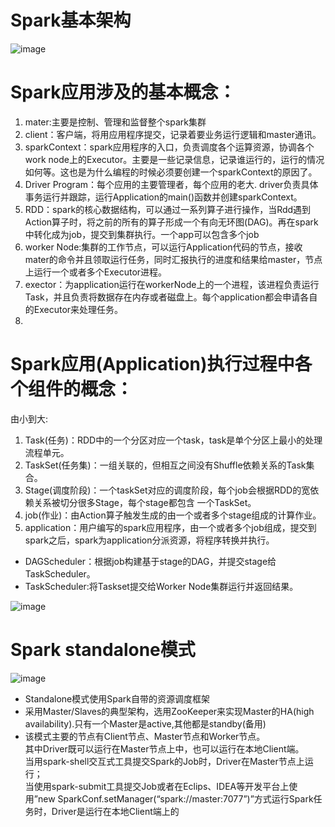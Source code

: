 # Spark基本架构
![image](https://user-images.githubusercontent.com/65893273/114412838-10193880-9be0-11eb-9ce8-b76793508314.png)  

# Spark应用涉及的基本概念：
1. mater:主要是控制、管理和监督整个spark集群
2. client：客户端，将用应用程序提交，记录着要业务运行逻辑和master通讯。
3. sparkContext：spark应用程序的入口，负责调度各个运算资源，协调各个work node上的Executor。主要是一些记录信息，记录谁运行的，运行的情况如何等。这也是为什么编程的时候必须要创建一个sparkContext的原因了。
4. Driver Program：每个应用的主要管理者，每个应用的老大. driver负责具体事务运行并跟踪，运行Application的main()函数并创建sparkContext。
5. RDD：spark的核心数据结构，可以通过一系列算子进行操作，当Rdd遇到Action算子时，将之前的所有的算子形成一个有向无环图(DAG)。再在spark中转化成为job，提交到集群执行。一个app可以包含多个job
6. worker Node:集群的工作节点，可以运行Application代码的节点，接收mater的命令并且领取运行任务，同时汇报执行的进度和结果给master，节点上运行一个或者多个Executor进程。
7. exector：为application运行在workerNode上的一个进程，该进程负责运行Task，并且负责将数据存在内存或者磁盘上。每个application都会申请各自的Executor来处理任务。
8. 
# Spark应用(Application)执行过程中各个组件的概念：
由小到大:  
1. Task(任务)：RDD中的一个分区对应一个task，task是单个分区上最小的处理流程单元。
2. TaskSet(任务集)：一组关联的，但相互之间没有Shuffle依赖关系的Task集合。
3. Stage(调度阶段)：一个taskSet对应的调度阶段，每个job会根据RDD的宽依赖关系被切分很多Stage，每个stage都包含 一个TaskSet。
4. job(作业)：由Action算子触发生成的由一个或者多个stage组成的计算作业。
5. application：用户编写的spark应用程序，由一个或者多个job组成，提交到spark之后，spark为application分派资源，将程序转换并执行。
- DAGScheduler：根据job构建基于stage的DAG，并提交stage给TaskScheduler。
- TaskScheduler:将Taskset提交给Worker Node集群运行并返回结果。

![image](https://user-images.githubusercontent.com/65893273/114414833-c3366180-9be1-11eb-9649-227914cb3154.png)

# Spark standalone模式
![image](https://user-images.githubusercontent.com/65893273/114410749-3047f800-9bde-11eb-9662-b4201c447436.png)  
- Standalone模式使用Spark自带的资源调度框架
- 采用Master/Slaves的典型架构，选用ZooKeeper来实现Master的HA(high availability).只有一个Master是active,其他都是standby(备用)
- 该模式主要的节点有Client节点、Master节点和Worker节点。  
其中Driver既可以运行在Master节点上中，也可以运行在本地Client端。  
当用spark-shell交互式工具提交Spark的Job时，Driver在Master节点上运行；  
当使用spark-submit工具提交Job或者在Eclips、IDEA等开发平台上使用”new SparkConf.setManager(“spark://master:7077”)”方式运行Spark任务时，Driver是运行在本地Client端上的  

